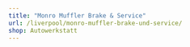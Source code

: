 ```yaml
---
title: "Monro Muffler Brake & Service"
url: /liverpool/monro-muffler-brake-und-service/
shop: Autowerkstatt
---
```


